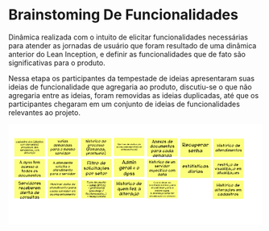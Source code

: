 # Brainstoming De Funcionalidades

Dinâmica realizada com o intuito de elicitar funcionalidades necessárias para atender as jornadas de usuário que foram resultado de uma dinâmica anterior do Lean Inception, e definir as funcionalidades que de fato são significativas para o produto. 

Nessa etapa os participantes da tempestade de ideias apresentaram suas ideias de funcionalidade que agregaria ao produto, discutiu-se o que não agregaria entre as ideias, foram removidas as ideias duplicadas, até que os participantes chegaram em um conjunto de ideias de funcionalidades relevantes ao projeto.

![Brainstorming](../assets/img/brainstorming.png)